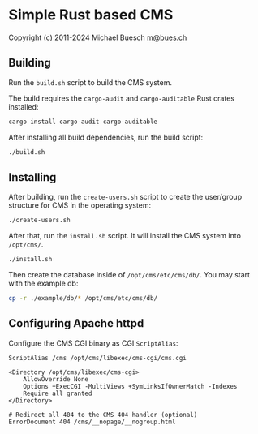# Simple Rust based CMS

Copyright (c) 2011-2024 Michael Buesch <m@bues.ch>


## Building

Run the `build.sh` script to build the CMS system.

The build requires the `cargo-audit` and `cargo-auditable` Rust crates installed:

```sh
cargo install cargo-audit cargo-auditable
```

After installing all build dependencies, run the build script:

```sh
./build.sh
```

## Installing

After building, run the `create-users.sh` script to create the user/group structure for CMS in the operating system:

```sh
./create-users.sh
```

After that, run the `install.sh` script.
It will install the CMS system into `/opt/cms/`.

```sh
./install.sh
```

Then create the database inside of `/opt/cms/etc/cms/db/`.
You may start with the example db:

```sh
cp -r ./example/db/* /opt/cms/etc/cms/db/
```


## Configuring Apache httpd

Configure the CMS CGI binary as CGI `ScriptAlias`:

```
ScriptAlias /cms /opt/cms/libexec/cms-cgi/cms.cgi

<Directory /opt/cms/libexec/cms-cgi>
    AllowOverride None
    Options +ExecCGI -MultiViews +SymLinksIfOwnerMatch -Indexes
    Require all granted
</Directory>

# Redirect all 404 to the CMS 404 handler (optional)
ErrorDocument 404 /cms/__nopage/__nogroup.html
```
